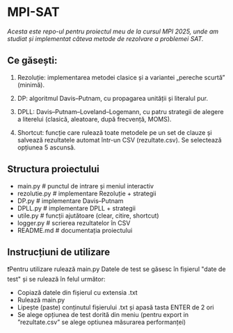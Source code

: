 # MPI-SAT
_Acesta este repo-ul pentru proiectul meu de la cursul MPI 2025, unde am studiat și implementat câteva metode de rezolvare a problemei SAT._
## Ce găsești:
1. Rezoluție: implementarea metodei clasice și a variantei „pereche scurtă” (minimă).

2. DP: algoritmul Davis–Putnam, cu propagarea unității și literalul pur.

3. DPLL: Davis–Putnam–Loveland–Logemann, cu patru strategii de alegere a literelui (clasică, aleatoare, după frecvență, MOMS).

4. Shortcut: funcție care rulează toate metodele pe un set de clauze și salvează rezultatele automat într-un CSV (rezultate.csv). Se selectează opțiunea 5 ascunsă.

## Structura proiectului
- main.py           # punctul de intrare și meniul interactiv
- rezolutie.py      # implementare Rezoluție + strategii
- DP.py             # implementare Davis–Putnam
- DPLL.py           # implementare DPLL + strategii
- utile.py          # funcții ajutătoare (clear, citire, shortcut)
- logger.py         # scrierea rezultatelor în CSV
- README.md         # documentația proiectului

## Instrucțiuni de utilizare
❗️Pentru utilizare rulează main.py
Datele de test se găsesc în fișierul "date de test" și se rulează în felul următor:
- Copiază datele din fișierul cu extensia .txt
- Rulează main.py
- Lipește (paste) conținutul fișierului .txt și apasă tasta ENTER de 2 ori
- Se alege opțiunea de test dorită din meniu (pentru export in ”rezultate.csv” se alege optiunea măsurarea performanței)
